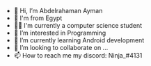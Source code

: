 - 👋 Hi, I’m Abdelrahaman Ayman
-  📍 I'm from Egypt
- 👨‍💻 I'm currently a computer science student
- 👀 I’m interested in Programming
- 🌱 I’m currently learning Android development
- 💞️ I’m looking to collaborate on ...
- 📫 How to reach me my discord: Ninja_#4131

<!---
Ninja-error/Ninja-error is a ✨ special ✨ repository because its `README.md` (this file) appears on your GitHub profile.
You can click the Preview link to take a look at your changes.
--->
